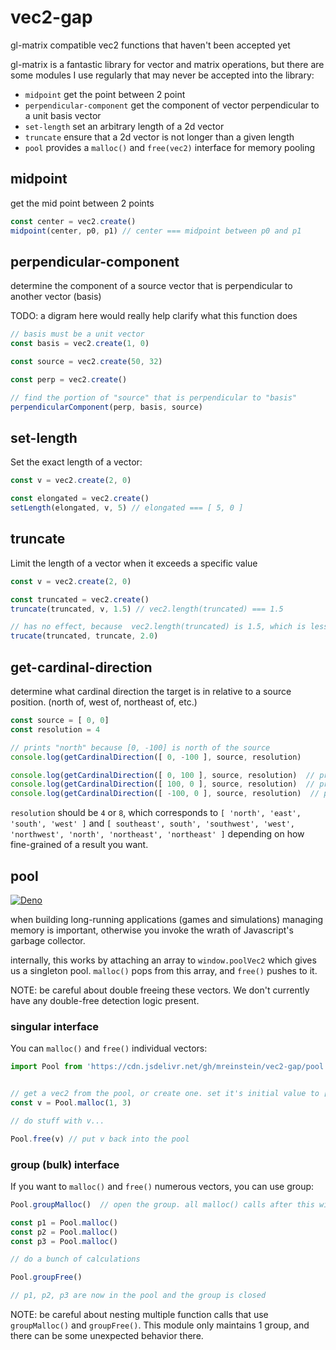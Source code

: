 # vec2-gap
gl-matrix compatible vec2 functions that haven't been accepted yet


gl-matrix is a fantastic library for vector and matrix operations, but there are some modules I use regularly
that may never be accepted into the library:

* `midpoint` get the point between 2 point
* `perpendicular-component` get the component of vector perpendicular to a unit basis vector
* `set-length` set an arbitrary length of a 2d vector
* `truncate` ensure that a 2d vector is not longer than a given length
* `pool` provides a `malloc()` and `free(vec2)` interface for memory pooling


## midpoint

get the mid point between 2 points

```javascript
const center = vec2.create()
midpoint(center, p0, p1) // center === midpoint between p0 and p1
```


## perpendicular-component

determine the component of a source vector that is perpendicular to another vector (basis)

TODO: a digram here would really help clarify what this function does

```javascript
// basis must be a unit vector
const basis = vec2.create(1, 0)

const source = vec2.create(50, 32)

const perp = vec2.create()

// find the portion of "source" that is perpendicular to "basis"
perpendicularComponent(perp, basis, source)
```


## set-length

Set the exact length of a vector:

```javascript
const v = vec2.create(2, 0)

const elongated = vec2.create()
setLength(elongated, v, 5) // elongated === [ 5, 0 ]
```


## truncate

Limit the length of a vector when it exceeds a specific value

```javascript
const v = vec2.create(2, 0)

const truncated = vec2.create()
truncate(truncated, v, 1.5) // vec2.length(truncated) === 1.5

// has no effect, because  vec2.length(truncated) is 1.5, which is less than 2.0
trucate(truncated, truncate, 2.0)
```

## get-cardinal-direction
determine what cardinal direction the target is in relative to a source position. (north of, west of, northeast of, etc.)

```javascript
const source = [ 0, 0]
const resolution = 4

// prints "north" because [0, -100] is north of the source
console.log(getCardinalDirection([ 0, -100 ], source, resolution)

console.log(getCardinalDirection([ 0, 100 ], source, resolution)  // prints "south"
console.log(getCardinalDirection([ 100, 0 ], source, resolution)  // prints "east"
console.log(getCardinalDirection([ -100, 0 ], source, resolution)  // prints "west"
```

`resolution` should be `4` or `8`, which corresponds to `[ 'north', 'east', 'south', 'west' ]` and `[ southeast', south', 'southwest', 'west', 'northwest', 'north', 'northeast', 'northeast' ]` depending on how fine-grained of a result you want.


## pool

[![Deno](https://github.com/mreinstein/vec2-gap/actions/workflows/deno.yml/badge.svg?branch=main)](https://github.com/mreinstein/vec2-gap/actions/workflows/deno.yml)

when building long-running applications (games and simulations) managing memory is important, otherwise you invoke the wrath of Javascript's garbage collector.

internally, this works by attaching an array to `window.poolVec2` which gives us a singleton pool.
`malloc()` pops from this array, and `free()` pushes to it.

NOTE: be careful about double freeing these vectors. We don't currently have any double-free detection logic present.

### singular interface

You can `malloc()` and `free()`  individual vectors:
```javascript
import Pool from 'https://cdn.jsdelivr.net/gh/mreinstein/vec2-gap/pool.js'


// get a vec2 from the pool, or create one. set it's initial value to [ 1, 3 ]
const v = Pool.malloc(1, 3)

// do stuff with v...

Pool.free(v) // put v back into the pool
```


### group (bulk) interface
If you want to `malloc()` and `free()` numerous vectors, you can use group:

```javascript
Pool.groupMalloc()  // open the group. all malloc() calls after this will be added to the group

const p1 = Pool.malloc()
const p2 = Pool.malloc()
const p3 = Pool.malloc()

// do a bunch of calculations

Pool.groupFree()

// p1, p2, p3 are now in the pool and the group is closed

```

NOTE: be careful about nesting multiple function calls that use `groupMalloc()` and `groupFree()`. This module only maintains 1 group, and there can be some unexpected behavior there. 
